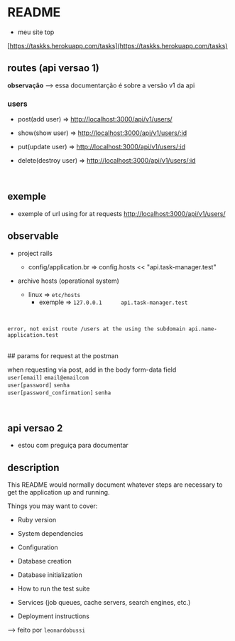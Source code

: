 # README


* meu site top

[https://taskks.herokuapp.com/tasks](https://taskks.herokuapp.com/tasks)
## routes (api versao 1) 

**observação** --> essa documentarção é sobre a versão v1 da api

### users
* post(add user) => [http://localhost:3000/api/v1/users/](http://localhost:3000/api/v1/users/)
* show(show user) => [http://localhost:3000/api/v1/users/:id](http://localhost:3000/api/v1/users/:id)
* put(update user) => [http://localhost:3000/api/v1/users/:id](http://localhost:3000/api/v1/users/:id)

* delete(destroy user) => [http://localhost:3000/api/v1/users/:id](http://localhost:3000/api/v1/users/:id)




<br/>

## exemple
* exemple of url using for at requests [http://localhost:3000/api/v1/users/](http://localhost:3000/api/v1/users/)

## observable

* project rails 
  * config/application.br =>  config.hosts << "api.task-manager.test"

* archive hosts (operational system)
  * linux => `etc/hosts`
    * exemple => `127.0.0.1      api.task-manager.test`
<br/>

`error, not exist route /users at the using the subdomain api.name-application.test`

<br/>
## params for request at the postman

when requesting via post, add in the body form-data field <br/>
`user[email]` `email@emailcom` <br/>
`user[password]` `senha` <br/>
`user[password_confirmation]` `senha` <br/>

<br/>

## api versao 2

* estou com preguiça para documentar
## description

This README would normally document whatever steps are necessary to get the
application up and running.

Things you may want to cover:

* Ruby version

* System dependencies

* Configuration

* Database creation

* Database initialization

* How to run the test suite

* Services (job queues, cache servers, search engines, etc.)

* Deployment instructions


--> feito por `leonardobussi`
